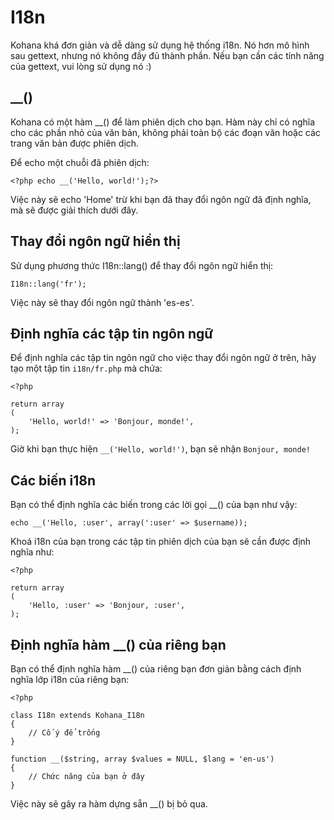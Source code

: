 # I18n

Kohana khá đơn giản và dễ dàng sử dụng hệ thống i18n.
Nó hơn mô hình sau gettext, nhưng nó không đầy đủ thành phần.
Nếu bạn cần các tính năng của gettext, vui lòng sử dụng nó :)

## __()

Kohana có một hàm __() để làm phiên dịch cho bạn.
Hàm này chỉ có nghĩa cho các phần nhỏ của văn bản, không phải toàn bộ các đoạn văn hoặc các trang văn bản được phiên dịch.

Để echo một chuỗi đã phiên dịch:

	<?php echo __('Hello, world!');?>

Việc này sẽ echo 'Home' trừ khi bạn đã thay đổi ngôn ngữ đã định nghĩa, mà sẽ được giải thích dưới đây.

## Thay đổi ngôn ngữ hiển thị

Sử dụng phương thức I18n::lang() để thay đổi ngôn ngữ hiển thị:

	I18n::lang('fr');

Việc này sẽ thay đổi ngôn ngữ thành 'es-es'.

## Định nghĩa các tập tin ngôn ngữ

Để định nghĩa các tập tin ngôn ngữ cho việc thay đổi ngôn ngữ ở trên, hãy tạo một tập tin `i18n/fr.php` mà chứa:

	<?php
	
	return array
	(
		'Hello, world!' => 'Bonjour, monde!',
	);

Giờ khi bạn thực hiện `__('Hello, world!')`, bạn sẽ nhận `Bonjour, monde!`

## Các biến i18n

Bạn có thể định nghĩa các biến trong các lời gọi __() của bạn như vậy:

	echo __('Hello, :user', array(':user' => $username));

Khoá i18n của bạn trong các tập tin phiên dịch của bạn sẽ cần được định nghĩa như:

	<?php
	
	return array
	(
		'Hello, :user' => 'Bonjour, :user',
	);

## Định nghĩa hàm __() của riêng bạn

Bạn có thể định nghĩa hàm __() của riêng bạn đơn giản bằng cách định nghĩa lớp i18n của riêng bạn:

	<?php
	
	class I18n extends Kohana_I18n
	{
		// Cố ý để trống
	}
	
	function __($string, array $values = NULL, $lang = 'en-us')
	{
		// Chức năng của bạn ở đây
	}

Việc này sẽ gây ra hàm dựng sẵn __() bị bỏ qua.